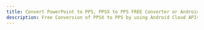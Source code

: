 ---title: Convert PowerPoint to PPS, PPSX to PPS FREE Converter or Android SDKdescription: Free Conversion of PPSX to PPS by using Android Cloud APIs & SDKs. Also Create, Edit & Render Microsoft Word & OpenOffice documents in the Cloud.---